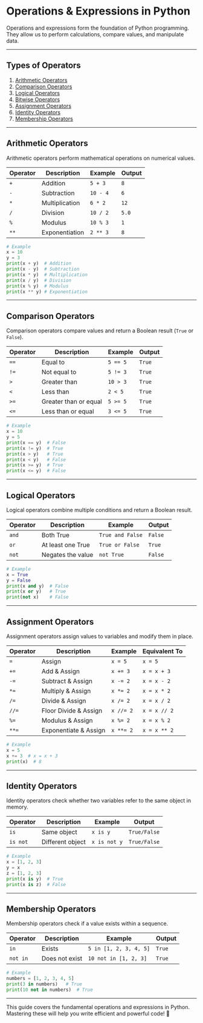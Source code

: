 # Operations & Expressions in Python

Operations and expressions form the foundation of Python programming. They allow us to perform calculations, compare values, and manipulate data.

---

## Types of Operators

1. [Arithmetic Operators](#arithmetic-operators)
2. [Comparison Operators](#comparison-operators)
3. [Logical Operators](#logical-operators)
4. [Bitwise Operators](#bitwise-operators)
5. [Assignment Operators](#assignment-operators)
6. [Identity Operators](#identity-operators)
7. [Membership Operators](#membership-operators)

---

## Arithmetic Operators

Arithmetic operators perform mathematical operations on numerical values.

| Operator | Description    | Example  | Output |
| -------- | -------------- | -------- | ------ |
| `+`      | Addition       | `5 + 3`  | `8`    |
| `-`      | Subtraction    | `10 - 4` | `6`    |
| `*`      | Multiplication | `6 * 2`  | `12`   |
| `/`      | Division       | `10 / 2` | `5.0`  |
| `%`      | Modulus        | `10 % 3` | `1`    |
| `**`     | Exponentiation | `2 ** 3` | `8`    |

```python
# Example
x = 10
y = 3
print(x + y)  # Addition
print(x - y)  # Subtraction
print(x * y)  # Multiplication
print(x / y)  # Division
print(x % y)  # Modulus
print(x ** y) # Exponentiation
```

---

## Comparison Operators

Comparison operators compare values and return a Boolean result (`True` or `False`).

| Operator | Description           | Example  | Output |
| -------- | --------------------- | -------- | ------ |
| `==`     | Equal to              | `5 == 5` | `True` |
| `!=`     | Not equal to          | `5 != 3` | `True` |
| `>`      | Greater than          | `10 > 3` | `True` |
| `<`      | Less than             | `2 < 5`  | `True` |
| `>=`     | Greater than or equal | `5 >= 5` | `True` |
| `<=`     | Less than or equal    | `3 <= 5` | `True` |

```python
# Example
x = 10
y = 5
print(x == y)  # False
print(x != y)  # True
print(x > y)   # True
print(x < y)   # False
print(x >= y)  # True
print(x <= y)  # False
```

---

## Logical Operators

Logical operators combine multiple conditions and return a Boolean result.

| Operator | Description       | Example          | Output  |
| -------- | ----------------- | ---------------- | ------- |
| `and`    | Both True         | `True and False` | `False` |
| `or`     | At least one True | `True or False`  | `True`  |
| `not`    | Negates the value | `not True`       | `False` |

```python
# Example
x = True
y = False
print(x and y)  # False
print(x or y)   # True
print(not x)    # False
```

---

## Assignment Operators

Assignment operators assign values to variables and modify them in place.

| Operator | Description           | Example   | Equivalent To |
| -------- | --------------------- | --------- | ------------- |
| `=`      | Assign                | `x = 5`   | `x = 5`       |
| `+=`     | Add & Assign          | `x += 3`  | `x = x + 3`   |
| `-=`     | Subtract & Assign     | `x -= 2`  | `x = x - 2`   |
| `*=`     | Multiply & Assign     | `x *= 2`  | `x = x * 2`   |
| `/=`     | Divide & Assign       | `x /= 2`  | `x = x / 2`   |
| `//=`    | Floor Divide & Assign | `x //= 2` | `x = x // 2`  |
| `%=`     | Modulus & Assign      | `x %= 2`  | `x = x % 2`   |
| `**=`    | Exponentiate & Assign | `x **= 2` | `x = x ** 2`  |

```python
# Example
x = 5
x += 3  # x = x + 3
print(x)  # 8
```

---

## Identity Operators

Identity operators check whether two variables refer to the same object in memory.

| Operator | Description      | Example      | Output       |
| -------- | ---------------- | ------------ | ------------ |
| `is`     | Same object      | `x is y`     | `True/False` |
| `is not` | Different object | `x is not y` | `True/False` |

```python
# Example
x = [1, 2, 3]
y = x
z = [1, 2, 3]
print(x is y)  # True
print(x is z)  # False
```

---

## Membership Operators

Membership operators check if a value exists within a sequence.

| Operator | Description    | Example                | Output |
| -------- | -------------- | ---------------------- | ------ |
| `in`     | Exists         | `5 in [1, 2, 3, 4, 5]` | `True` |
| `not in` | Does not exist | `10 not in [1, 2, 3]`  | `True` |

```python
# Example
numbers = [1, 2, 3, 4, 5]
print(3 in numbers)   # True
print(10 not in numbers)  # True
```

---

This guide covers the fundamental operations and expressions in Python. Mastering these will help you write efficient and powerful code! 🚀
